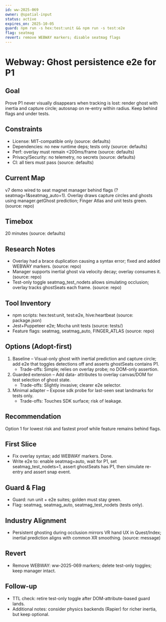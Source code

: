 ```yaml
---
id: ww-2025-069
owner: @spatial-input
status: active
expires_on: 2025-10-05
guard: npm run -s hex:test:unit && npm run -s test:e2e
flag: seatmag
revert: remove WEBWAY markers; disable seatmag flags
---
```

# Webway: Ghost persistence e2e for P1

## Goal

Prove P1 never visually disappears when tracking is lost: render ghost with inertia and capture circle; autosnap on re-entry within radius. Keep behind flags and under tests.

## Constraints

- License: MIT-compatible only (source: defaults)
- Dependencies: no new runtime deps; tests only (source: defaults)
- Perf: overlay must remain <200ms/frame (source: defaults)
- Privacy/Security: no telemetry, no secrets (source: defaults)
- CI: all tiers must pass (source: defaults)

## Current Map

v7 demo wired to seat magnet manager behind flags (?seatmag=1&seatmag_auto=1). Overlay draws capture circles and ghosts using manager.getGhost prediction; Finger Atlas and unit tests green. (source: repo)

## Timebox

20 minutes (source: defaults)

## Research Notes

- Overlay had a brace duplication causing a syntax error; fixed and added WEBWAY markers. (source: repo)
- Manager supports inertial ghost via velocity decay; overlay consumes it. (source: repo)
- Test-only toggle seatmag_test_nodets allows simulating occlusion; overlay tracks ghostSeats each frame. (source: repo)

## Tool Inventory

- npm scripts: hex:test:unit, test:e2e, hive:heartbeat (source: package.json)
- Jest+Puppeteer e2e; Mocha unit tests (source: tests/)
- Feature flags: seatmag, seatmag_auto, FINGER_ATLAS (source: repo)

## Options (Adopt-first)

1. Baseline – Visual-only ghost with inertial prediction and capture circle; add e2e that toggles detections off and asserts ghostSeats contains P1.
   - Trade-offs: Simple; relies on overlay probe; no DOM-only assertion.
2. Guarded extension – Add data- attributes to overlay canvas/DOM for test selection of ghost state.
   - Trade-offs: Slightly invasive; clearer e2e selector.
3. Minimal adapter – Expose sdk probe for last-seen seat landmarks for tests only.
   - Trade-offs: Touches SDK surface; risk of leakage.

## Recommendation

Option 1 for lowest risk and fastest proof while feature remains behind flags.

## First Slice

- Fix overlay syntax; add WEBWAY markers. Done.
- Write e2e to: enable seatmag+auto, wait for P1, set seatmag_test_nodets=1, assert ghostSeats has P1, then simulate re-entry and assert snap event.

## Guard & Flag

- Guard: run unit + e2e suites; golden must stay green.
- Flag: seatmag, seatmag_auto, seatmag_test_nodets (tests only).

## Industry Alignment

- Persistent ghosting during occlusion mirrors VR hand UX in Quest/Index; inertial prediction aligns with common XR smoothing. (source: message)

## Revert

- Remove WEBWAY: ww-2025-069 markers; delete test-only toggles; keep manager intact.

## Follow-up

- TTL check: retire test-only toggle after DOM-attribute-based guard lands.
- Additional notes: consider physics backends (Rapier) for richer inertia, but keep optional.
